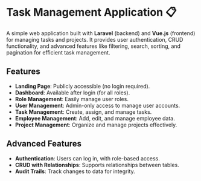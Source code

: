 # **Task Management Application** 📋

A simple web application built with **Laravel** (backend) and **Vue.js** (frontend) for managing tasks and projects. It provides user authentication, CRUD functionality, and advanced features like filtering, search, sorting, and pagination for efficient task management.

## **Features**

- **Landing Page**: Publicly accessible (no login required).  
- **Dashboard**: Available after login (for all roles).  
- **Role Management**: Easily manage user roles.  
- **User Management**: Admin-only access to manage user accounts.  
- **Task Management**: Create, assign, and manage tasks.  
- **Employee Management**: Add, edit, and manage employee data.  
- **Project Management**: Organize and manage projects effectively.  

## **Advanced Features**

- **Authentication**: Users can log in, with role-based access.  
- **CRUD with Relationships**: Supports relationships between tables.  
- **Audit Trails**: Track changes to data for integrity.
